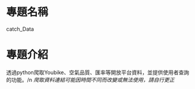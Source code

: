# 專題名稱
catch_Data

# 專題介紹
透過python爬取Youbike、空氣品質、匯率等開放平台資料，並提供使用者查詢的功能。/n
*爬取資料連結可能因時間不同而改變或無法使用，請自行更正*
